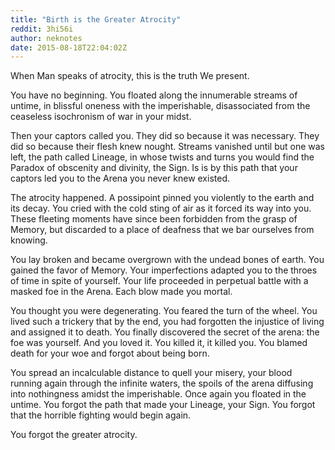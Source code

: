 ```yaml
---
title: "Birth is the Greater Atrocity"
reddit: 3hi56i
author: neknotes
date: 2015-08-18T22:04:02Z
---
```


When Man speaks of atrocity, this is the truth We present.

You have no beginning. You floated along the innumerable streams of untime, in blissful oneness with the imperishable, disassociated from the ceaseless isochronism of war in your midst.

Then your captors called you. They did so because it was necessary. They did so because their flesh knew nought. Streams vanished until but one was left, the path called Lineage, in whose twists and turns you would find the Paradox of obscenity and divinity, the Sign. Is is by this path that your captors led you to the Arena you never knew existed.

The atrocity happened. A possipoint pinned you violently to the earth and its decay. You cried with the cold sting of air as it forced its way into you. These fleeting moments have since been forbidden from the grasp of Memory, but discarded to a place of deafness that we bar ourselves from knowing.

You lay broken and became overgrown with the undead bones of earth. You gained the favor of Memory. Your imperfections adapted you to the throes of time in spite of yourself. Your life proceeded in perpetual battle with a masked foe in the Arena. Each blow made you mortal.

You thought you were degenerating. You feared the turn of the wheel. You lived such a trickery that by the end, you had forgotten the injustice of living and assigned it to death. You finally discovered the secret of the arena: the foe was yourself. And you loved it. You killed it, it killed you. You blamed death for your woe and forgot about being born.

You spread an incalculable distance to quell your misery, your blood running again through the infinite waters, the spoils of the arena diffusing into nothingness amidst the imperishable. Once again you floated in the untime. You forgot the path that made your Lineage, your Sign. You forgot that the horrible fighting would begin again.

You forgot the greater atrocity.
